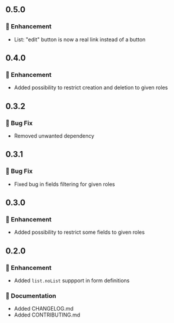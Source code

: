 ## 0.5.0

### :nail_care: Enhancement

- List: "edit" button is now a real link instead of a button

## 0.4.0

### :nail_care: Enhancement

- Added possibility to restrict creation and deletion to given roles

## 0.3.2

### :bug: Bug Fix

- Removed unwanted dependency

## 0.3.1

### :bug: Bug Fix

- Fixed bug in fields filtering for given roles

## 0.3.0

### :nail_care: Enhancement

- Added possibility to restrict some fields to given roles

## 0.2.0

### :nail_care: Enhancement

- Added `list.noList` suppport in form definitions

### :memo: Documentation

- Added CHANGELOG.md
- Added CONTRIBUTING.md
